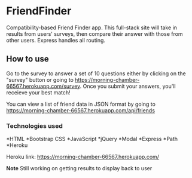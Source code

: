 # FriendFinder
Compatibility-based Friend Finder app. This full-stack site will take in results from users' surveys, then compare their answer with those from other users. Express handles all routing. 

## How to use
Go to the survey to answer a set of 10 questions either by clicking on the "survey" button or going to https://morning-chamber-66567.herokuapp.com/survey. Once you submit your answers, you'll receieve your best match!

You can view a list of friend data in JSON format by going to https://morning-chamber-66567.herokuapp.com/api/friends


### Technologies used
*HTML
*Bootstrap CSS
*JavaScript
*jQuery
*Modal
*Express
*Path
*Heroku


Heroku link: https://morning-chamber-66567.herokuapp.com/


**Note** Still working on getting results to display back to user